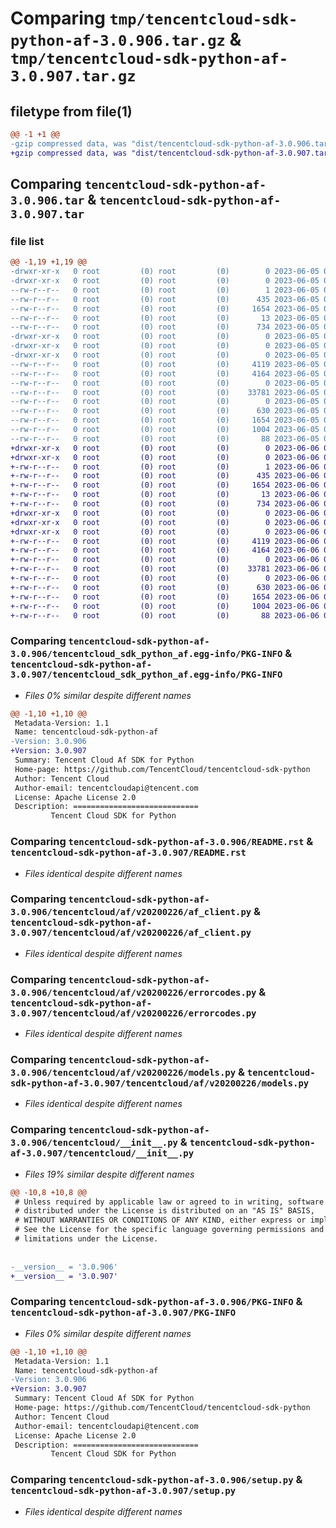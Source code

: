 # Comparing `tmp/tencentcloud-sdk-python-af-3.0.906.tar.gz` & `tmp/tencentcloud-sdk-python-af-3.0.907.tar.gz`

## filetype from file(1)

```diff
@@ -1 +1 @@
-gzip compressed data, was "dist/tencentcloud-sdk-python-af-3.0.906.tar", last modified: Mon Jun  5 00:25:21 2023, max compression
+gzip compressed data, was "dist/tencentcloud-sdk-python-af-3.0.907.tar", last modified: Tue Jun  6 02:17:33 2023, max compression
```

## Comparing `tencentcloud-sdk-python-af-3.0.906.tar` & `tencentcloud-sdk-python-af-3.0.907.tar`

### file list

```diff
@@ -1,19 +1,19 @@
-drwxr-xr-x   0 root         (0) root         (0)        0 2023-06-05 00:25:21.000000 tencentcloud-sdk-python-af-3.0.906/
-drwxr-xr-x   0 root         (0) root         (0)        0 2023-06-05 00:25:21.000000 tencentcloud-sdk-python-af-3.0.906/tencentcloud_sdk_python_af.egg-info/
--rw-r--r--   0 root         (0) root         (0)        1 2023-06-05 00:25:20.000000 tencentcloud-sdk-python-af-3.0.906/tencentcloud_sdk_python_af.egg-info/dependency_links.txt
--rw-r--r--   0 root         (0) root         (0)      435 2023-06-05 00:25:20.000000 tencentcloud-sdk-python-af-3.0.906/tencentcloud_sdk_python_af.egg-info/SOURCES.txt
--rw-r--r--   0 root         (0) root         (0)     1654 2023-06-05 00:25:20.000000 tencentcloud-sdk-python-af-3.0.906/tencentcloud_sdk_python_af.egg-info/PKG-INFO
--rw-r--r--   0 root         (0) root         (0)       13 2023-06-05 00:25:20.000000 tencentcloud-sdk-python-af-3.0.906/tencentcloud_sdk_python_af.egg-info/top_level.txt
--rw-r--r--   0 root         (0) root         (0)      734 2023-06-05 00:25:20.000000 tencentcloud-sdk-python-af-3.0.906/README.rst
-drwxr-xr-x   0 root         (0) root         (0)        0 2023-06-05 00:25:20.000000 tencentcloud-sdk-python-af-3.0.906/tencentcloud/
-drwxr-xr-x   0 root         (0) root         (0)        0 2023-06-05 00:25:20.000000 tencentcloud-sdk-python-af-3.0.906/tencentcloud/af/
-drwxr-xr-x   0 root         (0) root         (0)        0 2023-06-05 00:25:21.000000 tencentcloud-sdk-python-af-3.0.906/tencentcloud/af/v20200226/
--rw-r--r--   0 root         (0) root         (0)     4119 2023-06-05 00:25:20.000000 tencentcloud-sdk-python-af-3.0.906/tencentcloud/af/v20200226/af_client.py
--rw-r--r--   0 root         (0) root         (0)     4164 2023-06-05 00:25:20.000000 tencentcloud-sdk-python-af-3.0.906/tencentcloud/af/v20200226/errorcodes.py
--rw-r--r--   0 root         (0) root         (0)        0 2023-06-05 00:25:20.000000 tencentcloud-sdk-python-af-3.0.906/tencentcloud/af/v20200226/__init__.py
--rw-r--r--   0 root         (0) root         (0)    33781 2023-06-05 00:25:20.000000 tencentcloud-sdk-python-af-3.0.906/tencentcloud/af/v20200226/models.py
--rw-r--r--   0 root         (0) root         (0)        0 2023-06-05 00:25:20.000000 tencentcloud-sdk-python-af-3.0.906/tencentcloud/af/__init__.py
--rw-r--r--   0 root         (0) root         (0)      630 2023-06-05 00:25:20.000000 tencentcloud-sdk-python-af-3.0.906/tencentcloud/__init__.py
--rw-r--r--   0 root         (0) root         (0)     1654 2023-06-05 00:25:21.000000 tencentcloud-sdk-python-af-3.0.906/PKG-INFO
--rw-r--r--   0 root         (0) root         (0)     1004 2023-06-05 00:25:20.000000 tencentcloud-sdk-python-af-3.0.906/setup.py
--rw-r--r--   0 root         (0) root         (0)       88 2023-06-05 00:25:21.000000 tencentcloud-sdk-python-af-3.0.906/setup.cfg
+drwxr-xr-x   0 root         (0) root         (0)        0 2023-06-06 02:17:33.000000 tencentcloud-sdk-python-af-3.0.907/
+drwxr-xr-x   0 root         (0) root         (0)        0 2023-06-06 02:17:33.000000 tencentcloud-sdk-python-af-3.0.907/tencentcloud_sdk_python_af.egg-info/
+-rw-r--r--   0 root         (0) root         (0)        1 2023-06-06 02:17:33.000000 tencentcloud-sdk-python-af-3.0.907/tencentcloud_sdk_python_af.egg-info/dependency_links.txt
+-rw-r--r--   0 root         (0) root         (0)      435 2023-06-06 02:17:33.000000 tencentcloud-sdk-python-af-3.0.907/tencentcloud_sdk_python_af.egg-info/SOURCES.txt
+-rw-r--r--   0 root         (0) root         (0)     1654 2023-06-06 02:17:33.000000 tencentcloud-sdk-python-af-3.0.907/tencentcloud_sdk_python_af.egg-info/PKG-INFO
+-rw-r--r--   0 root         (0) root         (0)       13 2023-06-06 02:17:33.000000 tencentcloud-sdk-python-af-3.0.907/tencentcloud_sdk_python_af.egg-info/top_level.txt
+-rw-r--r--   0 root         (0) root         (0)      734 2023-06-06 02:17:33.000000 tencentcloud-sdk-python-af-3.0.907/README.rst
+drwxr-xr-x   0 root         (0) root         (0)        0 2023-06-06 02:17:33.000000 tencentcloud-sdk-python-af-3.0.907/tencentcloud/
+drwxr-xr-x   0 root         (0) root         (0)        0 2023-06-06 02:17:33.000000 tencentcloud-sdk-python-af-3.0.907/tencentcloud/af/
+drwxr-xr-x   0 root         (0) root         (0)        0 2023-06-06 02:17:33.000000 tencentcloud-sdk-python-af-3.0.907/tencentcloud/af/v20200226/
+-rw-r--r--   0 root         (0) root         (0)     4119 2023-06-06 02:17:33.000000 tencentcloud-sdk-python-af-3.0.907/tencentcloud/af/v20200226/af_client.py
+-rw-r--r--   0 root         (0) root         (0)     4164 2023-06-06 02:17:33.000000 tencentcloud-sdk-python-af-3.0.907/tencentcloud/af/v20200226/errorcodes.py
+-rw-r--r--   0 root         (0) root         (0)        0 2023-06-06 02:17:33.000000 tencentcloud-sdk-python-af-3.0.907/tencentcloud/af/v20200226/__init__.py
+-rw-r--r--   0 root         (0) root         (0)    33781 2023-06-06 02:17:33.000000 tencentcloud-sdk-python-af-3.0.907/tencentcloud/af/v20200226/models.py
+-rw-r--r--   0 root         (0) root         (0)        0 2023-06-06 02:17:33.000000 tencentcloud-sdk-python-af-3.0.907/tencentcloud/af/__init__.py
+-rw-r--r--   0 root         (0) root         (0)      630 2023-06-06 02:17:33.000000 tencentcloud-sdk-python-af-3.0.907/tencentcloud/__init__.py
+-rw-r--r--   0 root         (0) root         (0)     1654 2023-06-06 02:17:33.000000 tencentcloud-sdk-python-af-3.0.907/PKG-INFO
+-rw-r--r--   0 root         (0) root         (0)     1004 2023-06-06 02:17:33.000000 tencentcloud-sdk-python-af-3.0.907/setup.py
+-rw-r--r--   0 root         (0) root         (0)       88 2023-06-06 02:17:33.000000 tencentcloud-sdk-python-af-3.0.907/setup.cfg
```

### Comparing `tencentcloud-sdk-python-af-3.0.906/tencentcloud_sdk_python_af.egg-info/PKG-INFO` & `tencentcloud-sdk-python-af-3.0.907/tencentcloud_sdk_python_af.egg-info/PKG-INFO`

 * *Files 0% similar despite different names*

```diff
@@ -1,10 +1,10 @@
 Metadata-Version: 1.1
 Name: tencentcloud-sdk-python-af
-Version: 3.0.906
+Version: 3.0.907
 Summary: Tencent Cloud Af SDK for Python
 Home-page: https://github.com/TencentCloud/tencentcloud-sdk-python
 Author: Tencent Cloud
 Author-email: tencentcloudapi@tencent.com
 License: Apache License 2.0
 Description: ============================
         Tencent Cloud SDK for Python
```

### Comparing `tencentcloud-sdk-python-af-3.0.906/README.rst` & `tencentcloud-sdk-python-af-3.0.907/README.rst`

 * *Files identical despite different names*

### Comparing `tencentcloud-sdk-python-af-3.0.906/tencentcloud/af/v20200226/af_client.py` & `tencentcloud-sdk-python-af-3.0.907/tencentcloud/af/v20200226/af_client.py`

 * *Files identical despite different names*

### Comparing `tencentcloud-sdk-python-af-3.0.906/tencentcloud/af/v20200226/errorcodes.py` & `tencentcloud-sdk-python-af-3.0.907/tencentcloud/af/v20200226/errorcodes.py`

 * *Files identical despite different names*

### Comparing `tencentcloud-sdk-python-af-3.0.906/tencentcloud/af/v20200226/models.py` & `tencentcloud-sdk-python-af-3.0.907/tencentcloud/af/v20200226/models.py`

 * *Files identical despite different names*

### Comparing `tencentcloud-sdk-python-af-3.0.906/tencentcloud/__init__.py` & `tencentcloud-sdk-python-af-3.0.907/tencentcloud/__init__.py`

 * *Files 19% similar despite different names*

```diff
@@ -10,8 +10,8 @@
 # Unless required by applicable law or agreed to in writing, software
 # distributed under the License is distributed on an "AS IS" BASIS,
 # WITHOUT WARRANTIES OR CONDITIONS OF ANY KIND, either express or implied.
 # See the License for the specific language governing permissions and
 # limitations under the License.
 
 
-__version__ = '3.0.906'
+__version__ = '3.0.907'
```

### Comparing `tencentcloud-sdk-python-af-3.0.906/PKG-INFO` & `tencentcloud-sdk-python-af-3.0.907/PKG-INFO`

 * *Files 0% similar despite different names*

```diff
@@ -1,10 +1,10 @@
 Metadata-Version: 1.1
 Name: tencentcloud-sdk-python-af
-Version: 3.0.906
+Version: 3.0.907
 Summary: Tencent Cloud Af SDK for Python
 Home-page: https://github.com/TencentCloud/tencentcloud-sdk-python
 Author: Tencent Cloud
 Author-email: tencentcloudapi@tencent.com
 License: Apache License 2.0
 Description: ============================
         Tencent Cloud SDK for Python
```

### Comparing `tencentcloud-sdk-python-af-3.0.906/setup.py` & `tencentcloud-sdk-python-af-3.0.907/setup.py`

 * *Files identical despite different names*

